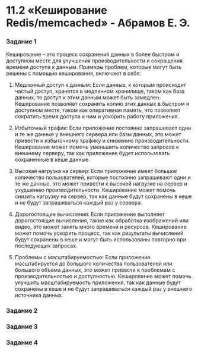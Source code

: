# 11.2 «Кеширование Redis/memcached» - Абрамов Е. Э.

### Задание 1

Кеширование – это процесс сохранения данных в более быстром и доступном месте для улучшения производительности и сокращения времени доступа к данным. Примеры проблем, которые могут быть решены с помощью кеширования, включают в себя:

1. Медленный доступ к данным: Если данные, к которым происходит частый доступ, хранятся в медленном хранилище, таком как база данных, то доступ к этим данным может быть замедлен. Кеширование позволяет сохранить копию этих данных в быстром и доступном месте, таком как оперативная память, что позволяет сократить время доступа к ним и ускорить работу приложения.

2. Избыточный трафик: Если приложение постоянно запрашивает одни и те же данные у внешнего сервера или базы данных, это может привести к избыточному трафику и снижению производительности. Кеширование может помочь уменьшить количество запросов к внешнему серверу, так как приложение будет использовать сохраненные в кеше данные.

3. Высокая нагрузка на сервер: Если приложение имеет большое количество пользователей, которые постоянно запрашивают одни и те же данные, это может привести к высокой нагрузке на сервер и ухудшению производительности. Кеширование может помочь снизить нагрузку на сервер, так как данные будут сохранены в кеше и не будут запрашиваться каждый раз у сервера.

4. Дорогостоящие вычисления: Если приложение выполняет дорогостоящие вычисления, такие как обработка изображений или видео, это может занять много времени и ресурсов. Кеширование может помочь ускорить процесс, так как результаты вычислений будут сохранены в кеше и могут быть использованы повторно при последующих запросах.

5. Проблемы с масштабируемостью: Если приложение масштабируется до большого количества пользователей или большого объема данных, это может привести к проблемам с производительностью и доступностью. Кеширование может помочь улучшить масштабируемость приложения, так как данные будут сохранены в кеше и не будут запрашиваться каждый раз у внешнего источника данных.

### Задание 2



### Задание 3



### Задание 4

